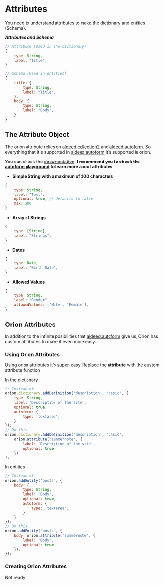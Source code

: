 # Attributes

You need to understand attributes to make the dictionary
and entities (Schema).

***Attributes and Schema***

```js
// Attribute (Used in the dictionary)
{
	type: String,
	label: "Title",
}

// Schema (Used in entities)
{
	title: {
		type: String,
		label: "Title",
	},
	body: {
		type: String,
		label: "Body",
	}
}
```

## The Attribute Object

The orion attribute relies on [aldeed:collection2](https://github.com/aldeed/meteor-collection2) and
[aldeed:autoform](https://github.com/aldeed/meteor-autoform).
So everything that it's supported in [aldeed:autoform](https://github.com/aldeed/meteor-autoform)
it's supported in orion.

You can check the [documentation](https://github.com/aldeed/meteor-autoform).
**I recommend you to check the [autoform playground](http://autoform.meteor.com/)
to learn more about attributes**

- **Simple String with a maximun of 200 characters**
```js
{
	type: String,
	label: "Text",
	optional: true, // defaults to false
	max: 200
}
```

- **Array of Strings**
```js
{
	type: [String],
	label: "Strings",
}
```

- **Dates**
```js
{
	type: Date,
	label: "Birth Date",
}
```

- **Allowed Values**
```js
{
	type: String,
	label: "Gender",
    allowedValues: ['Male', 'Female'],
}
```

## Orion Attributes

In addition to the infinite posibilities that 
[aldeed:autoform](https://github.com/aldeed/meteor-autoform)
give us, Orion has custom attributes to make it even more easy.

### Using Orion Attributes

Using orion attributes it's super-easy.
Replace the **attribute** with 
the custom attribute function

In the dictionary

```js
// Instead of 
orion.dictionary.addDefinition('description', 'basic', {
    type: String,
    label: 'Description of the site',
    optional: true,
    autoform: {
        type: 'textarea',
    }
});
// Do this
orion.dictionary.addDefinition('description', 'basic', 
    orion.attribute('summernote', {
        label: 'Description of the site',
        optional: true
    })
);
```

In entities

```js
// Instead of 
orion.addEntity('posts', {
    body: {
        type: String,
        label: 'Body',
        optional: true,
        autoform: {
            type: 'textarea',
        }
    }
});
// Do this
orion.addEntity('posts', {
    body: orion.attribute('summernote', {
        label: 'Body',
        optional: true
    }),
});
```

### Creating Orion Attributes

Not ready

